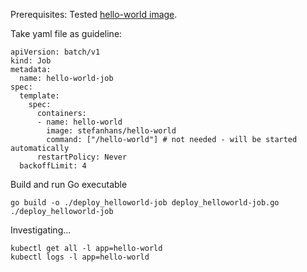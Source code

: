 Prerequisites: Tested [hello-world image](../../Images/hello-world).

Take yaml file as guideline:

    apiVersion: batch/v1
    kind: Job
    metadata:
      name: hello-world-job
    spec:
      template:
        spec:
          containers:
          - name: hello-world
            image: stefanhans/hello-world
            command: ["/hello-world"] # not needed - will be started automatically
          restartPolicy: Never
      backoffLimit: 4


Build and run Go executable

    go build -o ./deploy_helloworld-job deploy_helloworld-job.go
    ./deploy_helloworld-job
    
Investigating...

    kubectl get all -l app=hello-world
    kubectl logs -l app=hello-world
